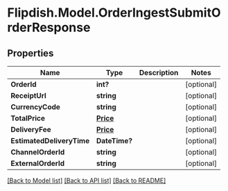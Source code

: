 # Flipdish.Model.OrderIngestSubmitOrderResponse
## Properties

Name | Type | Description | Notes
------------ | ------------- | ------------- | -------------
**OrderId** | **int?** |  | [optional] 
**ReceiptUrl** | **string** |  | [optional] 
**CurrencyCode** | **string** |  | [optional] 
**TotalPrice** | [**Price**](Price.md) |  | [optional] 
**DeliveryFee** | [**Price**](Price.md) |  | [optional] 
**EstimatedDeliveryTime** | **DateTime?** |  | [optional] 
**ChannelOrderId** | **string** |  | [optional] 
**ExternalOrderId** | **string** |  | [optional] 

[[Back to Model list]](../README.md#documentation-for-models) [[Back to API list]](../README.md#documentation-for-api-endpoints) [[Back to README]](../README.md)

